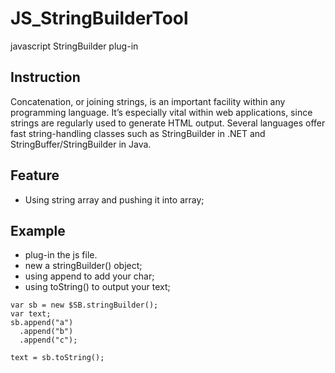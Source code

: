 # JS_StringBuilderTool
javascript StringBuilder plug-in

## Instruction

Concatenation, or joining strings, is an important facility within any programming language. 
It’s especially vital within web applications, since strings are regularly used to generate HTML output. 
Several languages offer fast string-handling classes such as StringBuilder in .NET and StringBuffer/StringBuilder in Java.

## Feature 

- Using string array and pushing it into array;

## Example

- plug-in the js file.
- new a stringBuilder() object;
- using append to add your char;
- using toString() to output your text;

```
var sb = new $SB.stringBuilder();
var text;
sb.append("a")
  .append("b")
  .append("c");

text = sb.toString();
```
